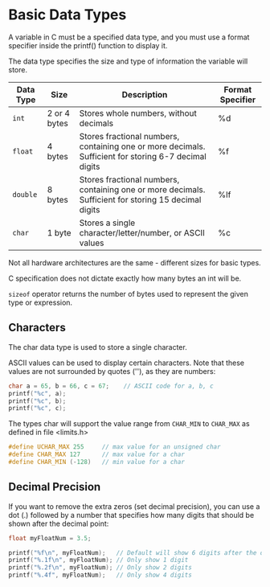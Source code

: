 # Basic Data Types

A variable in C must be a specified data type, and you must use a format specifier inside the printf() function to display it.

The data type specifies the size and type of information the variable will store.

| Data Type | Size      | Description                                       | Format Specifier |
|-----------|-----------|---------------------------------------------------|------------------|
| `int`       | 2 or 4 bytes | Stores whole numbers, without decimals           | %d               |
| `float`     | 4 bytes     | Stores fractional numbers, containing one or more decimals. Sufficient for storing 6-7 decimal digits | %f               |
| `double`    | 8 bytes     | Stores fractional numbers, containing one or more decimals. Sufficient for storing 15 decimal digits | %lf              |
| `char`      | 1 byte      | Stores a single character/letter/number, or ASCII values | %c               |

Not all hardware architectures are the same - different sizes for basic types.

C specification does not dictate exactly how many bytes an int will be.

`sizeof` operator returns the number of bytes used to represent the given type or expression.

## Characters

The char data type is used to store a single character.

ASCII values can be used to display certain characters. Note that these values are not surrounded by quotes (''), as they are numbers:

```c
char a = 65, b = 66, c = 67;    // ASCII code for a, b, c
printf("%c", a);
printf("%c", b);
printf("%c", c);
```

The types char will support the value range from `CHAR_MIN` to `CHAR_MAX` as defined in file <limits.h>

```c
#define UCHAR_MAX 255     // max value for an unsigned char
#define CHAR_MAX 127      // max value for a char
#define CHAR_MIN (-128)   // min value for a char
```

## Decimal Precision

If you want to remove the extra zeros (set decimal precision), you can use a dot (.) followed by a number that specifies how many digits that should be shown after the decimal point:

```c
float myFloatNum = 3.5;

printf("%f\n", myFloatNum);   // Default will show 6 digits after the decimal point
printf("%.1f\n", myFloatNum); // Only show 1 digit
printf("%.2f\n", myFloatNum); // Only show 2 digits
printf("%.4f", myFloatNum);   // Only show 4 digits
```